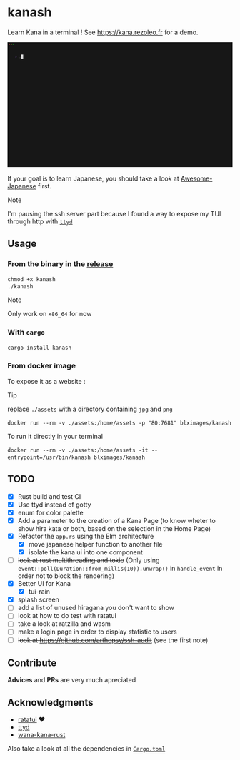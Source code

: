 # kanash

Learn Kana in a terminal !
See https://kana.rezoleo.fr for a demo.

![demo](./assets/demo.gif)

If your goal is to learn Japanese, you should take a look at [Awesome-Japanese](https://github.com/yudataguy/Awesome-Japanese) first.

> [!NOTE]
> I'm pausing the ssh server part because I found a way to expose my TUI through http with [`ttyd`](https://github.com/tsl0922/ttyd)

## Usage

### From the binary in the [release](https://github.com/benoitlx/kanash/releases/)

```
chmod +x kanash
./kanash
```

> [!NOTE]
> Only work on `x86_64` for now

### With `cargo`

```
cargo install kanash
```

### From docker image

To expose it as a website :

> [!TIP]
> replace `./assets` with a directory containing `jpg` and `png`

```
docker run --rm -v ./assets:/home/assets -p "80:7681" blximages/kanash
```

To run it directly in your terminal

```
docker run --rm -v ./assets:/home/assets -it --entrypoint=/usr/bin/kanash blximages/kanash
```

## TODO

- [x] Rust build and test CI
- [x] Use ttyd instead of gotty
- [x] enum for color palette
- [x] Add a parameter to the creation of a Kana Page (to know wheter to show hira kata or both, based on the selection in the Home Page)
- [x] Refactor the `app.rs` using the Elm architecture
  - [x] move japanese helper function to another file
  - [x] isolate the kana ui into one component
- [ ] ~~look at rust multithreading and tokio~~ (Only using `event::poll(Duration::from_millis(10)).unwrap()` in `handle_event` in order not to block the rendering)
- [x] Better UI for Kana
  - [x] tui-rain
- [x] splash screen
- [ ] add a list of unused hiragana you don't want to show
- [ ] look at how to do test with ratatui
- [ ] take a look at ratzilla and wasm
- [ ] make a login page in order to display statistic to users
- [ ] ~~look at https://github.com/arthepsy/ssh-audit~~ (see the first note)

## Contribute

**Advices** and **PRs** are very much apreciated

## Acknowledgments

- [ratatui](https://github.com/ratatui/ratatui) :heart:
- [ttyd](https://github.com/tsl0922/ttyd)
- [wana-kana-rust](https://github.com/PSeitz/wana_kana_rust)

Also take a look at all the dependencies in [`Cargo.toml`](./Cargo.toml)
